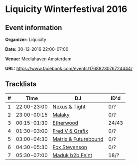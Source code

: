 # Liquicity Winterfestival 2016
## Event information
**Organizer:** Liquicity

**Date:** 30-12-2016 22:00-07:00

**Venue:** Mediahaven Amsterdam

**URL:** https://www.facebook.com/events/1768823076724444/

## Tracklists
| \#  | Time        | DJ                                                                  | ID'd  |
| --- | ----------- | ------------------------------------------------------------------- | ----- |
| 1   | 22:00-23:00 | [Nexus & Tight](../master/1-nexus_and_tight.md)                     | 0/?   |
| 2   | 23:00-00:15 | [Malaky](../master/2-malaky.md)                                     | 0/?   |
| 3   | 00:15-01:30 | [Etherwood](../master/3-etherwood.md)                               | 24/43 |
| 4   | 01:30-03:00 | [Fred V & Grafix](../master/4-fred_v_and_grafix.md)                 | 0/?   |
| 5   | 03:00-04:30 | [Matrix & Futurebound](../master/5-matrix_and_futurebound.md)       | 0/?   |
| 6   | 04:30-05:30 | [Fox Stevenson](../master/6-fox_stevenson.md)                       | 0/?   |
| 7   | 05:30-07:00 | [Maduk b2b Feint](../master/7-maduk_b2b_feint.md)                   | 18/?  |

